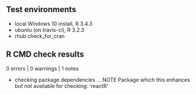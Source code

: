 ## Test environments
* local Windows 10 install, R 3.4.3
* ubuntu (on travis-ci), R 3.2.3
* rhub check_for_cran

## R CMD check results

0 errors | 0 warnings | 1 notes

* checking package dependencies ... NOTE
Package which this enhances but not available for checking: 'reactR'


